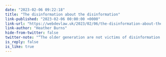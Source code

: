 ```yaml
---
date: "2023-02-06 09:22:18"
title: "The disinformation about the disinformation"
link-published: "2023-02-06 00:00:00 +0000"
link-url: "https://webdevlaw.uk/2023/02/06/the-disinformation-about-the-disinformation/"
link-author: "Heather Burns"
hide-from-twitter: false
twitter-note: "“The older generation are not victims of disinformation: they are perpetrators  of it.”"
is_reply: false
is_like: true
---
```


